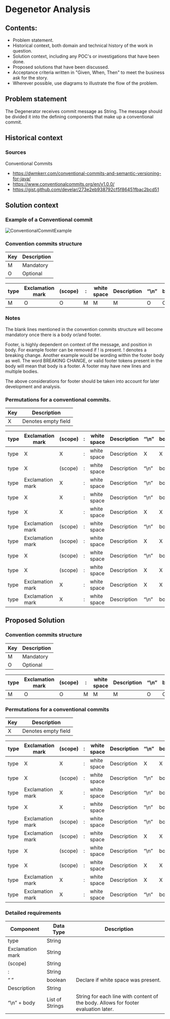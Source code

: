 # Degenetor Analysis

## Contents:

- Problem statement.
- Historical context, both domain and technical history of the work in question.
- Solution context, including any POC's or investigations that have been done.
- Proposed solutions that have been discussed.
- Acceptance criteria written in "Given, When, Then" to meet the business ask for the story.
- Wherever possible, use diagrams to illustrate the flow of the problem.

## Problem statement

The Degenerator receives commit message as String. The message should be divided it into the defining components that make up a conventional commit.

## Historical context

### Sources

Conventional Commits

- https://dwmkerr.com/conventional-commits-and-semantic-versioning-for-java/
- https://www.conventionalcommits.org/en/v1.0.0/
- https://gist.github.com/develar/273e2eb938792cf5f86451fbac2bcd51

## Solution context

### Example of a Conventional commit

![ConventionalCommitExample](/.images/ConventionalCommitExample.png)

### Convention commits structure

| Key | Description |
| --- | ----------- |
| M   | Mandatory   |
| O   | Optional    |

| type | Exclamation mark | (scope) | :   | white space | Description | “\n” | body | “\n” | footer |
| ---- | ---------------- | ------- | --- | ----------- | ----------- | ---- | ---- | ---- | ------ |
| M    | O                | O       | M   | M           | M           | O    | O    | O    | O      |

### Notes

The blank lines mentioned in the convention commits structure will become mandatory once there is a body or/and footer.

Footer, is highly dependent on context of the message, and position in body. For example footer can be
removed if ! is present. ! denotes a breaking change. Another example would be wording within the footer body as well.
The word BREAKING CHANGE, or valid footer tokens present in the body will mean that body is a footer.
A footer may have new lines and multiple bodies.

The above considerations for footer should be taken into account for later development and analysis.

### Permutations for a conventional commits.

| Key | Description         |
| --- | ------------------- |
| X   | Denotes empty field |

| type | Exclamation mark | (scope) | :   | white space | Description | “\n” | body | “\n” | footer |
| ---- | ---------------- | ------- | --- | ----------- | ----------- | ---- | ---- | ---- | ------ |
| type | X                | X       | :   | white space | Description | X    | X    | X    | X      |
| type | X                | (scope) | :   | white space | Description | “\n” | body | “\n” | footer |
| type | Exclamation mark | X       | :   | white space | Description | “\n” | body | “\n” | footer |
| type | X                | X       | :   | white space | Description | “\n” | body | “\n” | footer |
| type | X                | X       | :   | white space | Description | X    | X    | “\n” | footer |
| type | Exclamation mark | (scope) | :   | white space | Description | “\n” | body | X    | X      |
| type | Exclamation mark | (scope) | :   | white space | Description | X    | X    | X    | X      |
| type | X                | (scope) | :   | white space | Description | “\n” | body | X    | X      |
| type | X                | (scope) | :   | white space | Description | X    | X    | “\n” | footer |
| type | Exclamation mark | X       | :   | white space | Description | X    | X    | “\n” | footer |
| type | Exclamation mark | X       | :   | white space | Description | “\n” | body | X    | X      |

## Proposed Solution

### Convention commits structure

| Key | Description |
| --- | ----------- |
| M   | Mandatory   |
| O   | Optional    |

| type | Exclamation mark | (scope) | :   | white space | Description | “\n” | body |
| ---- | ---------------- | ------- | --- | ----------- | ----------- | ---- | ---- |
| M    | O                | O       | M   | M           | M           | O    | O    |

### Permutations for a conventional commits

| Key | Description         |
| --- | ------------------- |
| X   | Denotes empty field |

| type | Exclamation mark | (scope) | :   | white space | Description | “\n” | body |
| ---- | ---------------- | ------- | --- | ----------- | ----------- | ---- | ---- |
| type | X                | X       | :   | white space | Description | X    | X    |
| type | X                | (scope) | :   | white space | Description | “\n” | body |
| type | Exclamation mark | X       | :   | white space | Description | “\n” | body |
| type | X                | X       | :   | white space | Description | “\n” | body |
| type | Exclamation mark | (scope) | :   | white space | Description | “\n” | body |
| type | Exclamation mark | (scope) | :   | white space | Description | X    | X    |
| type | X                | (scope) | :   | white space | Description | “\n” | body |
| type | X                | (scope) | :   | white space | Description | X    | X    |
| type | Exclamation mark | X       | :   | white space | Description | X    | X    |
| type | Exclamation mark | X       | :   | white space | Description | “\n” | body |

### Detailed requirements

| Component        | Data Type       | Description                                                                        |
| ---------------- | --------------- | ---------------------------------------------------------------------------------- |
| type             | String          |                                                                                    |
| Exclamation mark | String          |                                                                                    |
| (scope)          | String          |                                                                                    |
| :                | String          |                                                                                    |
| “ ”              | boolean         | Declare if white space was present.                                                |
| Description      | String          |                                                                                    |
| “\n” + body      | List of Strings | String for each line with content of the body. Allows for footer evaluation later. |
